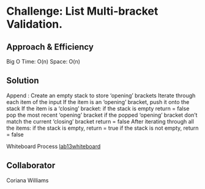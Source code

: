 # Challenge: List Multi-bracket Validation.

## Approach & Efficiency

Big O Time: O(n) Space: O(n)

## Solution

Append :
Create an empty stack to store ‘opening’ brackets Iterate through each item of the input If the item is an ‘opening’ bracket, push it onto the stack If the item is a ‘closing’ bracket: if the stack is empty return = false pop the most recent ‘opening’ bracket if the popped ‘opening’ bracket don’t match the current ‘closing’ bracket return = false After iterating through all the items: if the stack is empty, return = true if the stack is not empty, return = false

Whiteboard Process
[lab13whiteboard](whiteboard13.png)

## Collaborator

Coriana Williams
